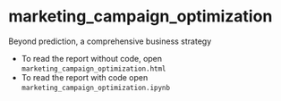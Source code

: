 # marketing_campaign_optimization
Beyond prediction, a comprehensive business strategy

- To read the report without code, open `marketing_campaign_optimization.html`
- To read the report with code open `marketing_campaign_optimization.ipynb`
